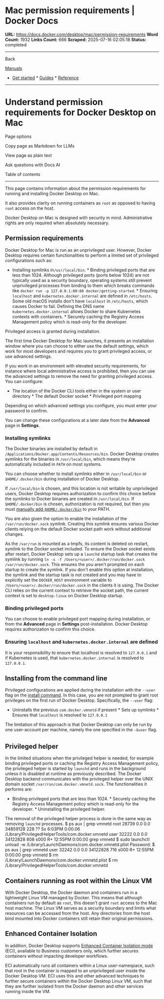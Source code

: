 # Mac permission requirements | Docker Docs

**URL:** https://docs.docker.com/desktop/mac/permission-requirements
**Word Count:** 1932
**Links Count:** 666
**Scraped:** 2025-07-16 02:05:18
**Status:** completed

---

Back

[Manuals](https://docs.docker.com/manuals/)

  * [Get started](https://docs.docker.com/get-started/)   * [Guides](https://docs.docker.com/guides/)   * [Reference](https://docs.docker.com/reference/)

* * *

# Understand permission requirements for Docker Desktop on Mac

Page options

Copy page as Markdown for LLMs

View page as plain text

Ask questions with Docs AI

Table of contents

* * *

This page contains information about the permission requirements for running and installing Docker Desktop on Mac.

It also provides clarity on running containers as `root` as opposed to having `root` access on the host.

Docker Desktop on Mac is designed with security in mind. Administrative rights are only required when absolutely necessary.

## Permission requirements

Docker Desktop for Mac is run as an unprivileged user. However, Docker Desktop requires certain functionalities to perform a limited set of privileged configurations such as:

  * Installing symlinks in`/usr/local/bin`.   * Binding privileged ports that are less than 1024. Although privileged ports \(ports below 1024\) are not typically used as a security boundary, operating systems still prevent unprivileged processes from binding to them which breaks commands like `docker run -p 127.0.0.1:80:80 docker/getting-started`.   * Ensuring `localhost` and `kubernetes.docker.internal` are defined in `/etc/hosts`. Some old macOS installs don't have `localhost` in `/etc/hosts`, which causes Docker to fail. Defining the DNS name `kubernetes.docker.internal` allows Docker to share Kubernetes contexts with containers.   * Securely caching the Registry Access Management policy which is read-only for the developer.

Privileged access is granted during installation.

The first time Docker Desktop for Mac launches, it presents an installation window where you can choose to either use the default settings, which work for most developers and requires you to grant privileged access, or use advanced settings.

If you work in an environment with elevated security requirements, for instance where local administrative access is prohibited, then you can use the advanced settings to remove the need for granting privileged access. You can configure:

  * The location of the Docker CLI tools either in the system or user directory   * The default Docker socket   * Privileged port mapping

Depending on which advanced settings you configure, you must enter your password to confirm.

You can change these configurations at a later date from the **Advanced** page in **Settings**.

### Installing symlinks

The Docker binaries are installed by default in `/Applications/Docker.app/Contents/Resources/bin`. Docker Desktop creates symlinks for the binaries in `/usr/local/bin`, which means they're automatically included in `PATH` on most systems.

You can choose whether to install symlinks either in `/usr/local/bin` or `$HOME/.docker/bin` during installation of Docker Desktop.

If `/usr/local/bin` is chosen, and this location is not writable by unprivileged users, Docker Desktop requires authorization to confirm this choice before the symlinks to Docker binaries are created in `/usr/local/bin`. If `$HOME/.docker/bin` is chosen, authorization is not required, but then you must [manually add `$HOME/.docker/bin`](https://docs.docker.com/desktop/settings-and-maintenance/settings/#advanced) to your PATH.

You are also given the option to enable the installation of the `/var/run/docker.sock` symlink. Creating this symlink ensures various Docker clients relying on the default Docker socket path work without additional changes.

As the `/var/run` is mounted as a tmpfs, its content is deleted on restart, symlink to the Docker socket included. To ensure the Docker socket exists after restart, Docker Desktop sets up a `launchd` startup task that creates the symlink by running `ln -s -f /Users/<user>/.docker/run/docker.sock /var/run/docker.sock`. This ensures the you aren't prompted on each startup to create the symlink. If you don't enable this option at installation, the symlink and the startup task is not created and you may have to explicitly set the `DOCKER_HOST` environment variable to `/Users/<user>/.docker/run/docker.sock` in the clients it is using. The Docker CLI relies on the current context to retrieve the socket path, the current context is set to `desktop-linux` on Docker Desktop startup.

### Binding privileged ports

You can choose to enable privileged port mapping during installation, or from the **Advanced** page in **Settings** post-installation. Docker Desktop requires authorization to confirm this choice.

### Ensuring `localhost` and `kubernetes.docker.internal` are defined

It is your responsibility to ensure that localhost is resolved to `127.0.0.1` and if Kubernetes is used, that `kubernetes.docker.internal` is resolved to `127.0.0.1`.

## Installing from the command line

Privileged configurations are applied during the installation with the `--user` flag on the [install command](https://docs.docker.com/desktop/setup/install/mac-install/#install-from-the-command-line). In this case, you are not prompted to grant root privileges on the first run of Docker Desktop. Specifically, the `--user` flag:

  * Uninstalls the previous `com.docker.vmnetd` if present   * Sets up symlinks   * Ensures that `localhost` is resolved to `127.0.0.1`

The limitation of this approach is that Docker Desktop can only be run by one user-account per machine, namely the one specified in the `-âuser` flag.

## Privileged helper

In the limited situations when the privileged helper is needed, for example binding privileged ports or caching the Registry Access Management policy, the privileged helper is started by `launchd` and runs in the background unless it is disabled at runtime as previously described. The Docker Desktop backend communicates with the privileged helper over the UNIX domain socket `/var/run/com.docker.vmnetd.sock`. The functionalities it performs are:

  * Binding privileged ports that are less than 1024.   * Securely caching the Registry Access Management policy which is read-only for the developer.   * Uninstalling the privileged helper.

The removal of the privileged helper process is done in the same way as removing `launchd` processes.               $ ps aux | grep vmnetd     root             28739   0.0  0.0 34859128    228   ??  Ss    6:03PM   0:00.06 /Library/PrivilegedHelperTools/com.docker.vmnetd     user             32222   0.0  0.0 34122828    808 s000  R+   12:55PM   0:00.00 grep vmnetd          $ sudo launchctl unload -w /Library/LaunchDaemons/com.docker.vmnetd.plist     Password:          $ ps aux | grep vmnetd     user             32242   0.0  0.0 34122828    716 s000  R+   12:55PM   0:00.00 grep vmnetd          $ rm /Library/LaunchDaemons/com.docker.vmnetd.plist          $ rm /Library/PrivilegedHelperTools/com.docker.vmnetd     

## Containers running as root within the Linux VM

With Docker Desktop, the Docker daemon and containers run in a lightweight Linux VM managed by Docker. This means that although containers run by default as `root`, this doesn't grant `root` access to the Mac host machine. The Linux VM serves as a security boundary and limits what resources can be accessed from the host. Any directories from the host bind mounted into Docker containers still retain their original permissions.

## Enhanced Container Isolation

In addition, Docker Desktop supports [Enhanced Container Isolation mode](https://docs.docker.com/enterprise/security/hardened-desktop/enhanced-container-isolation/) \(ECI\), available to Business customers only, which further secures containers without impacting developer workflows.

ECI automatically runs all containers within a Linux user-namespace, such that root in the container is mapped to an unprivileged user inside the Docker Desktop VM. ECI uses this and other advanced techniques to further secure containers within the Docker Desktop Linux VM, such that they are further isolated from the Docker daemon and other services running inside the VM.